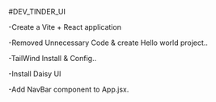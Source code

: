 #DEV_TINDER_UI

-Create a Vite + React application

-Removed Unnecessary Code & create Hello world project..

-TailWind Install &  Config..

-Install Daisy UI

-Add NavBar component to App.jsx.
